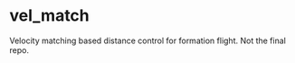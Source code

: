 vel_match
=========

Velocity matching based distance control for formation flight. Not the final repo.